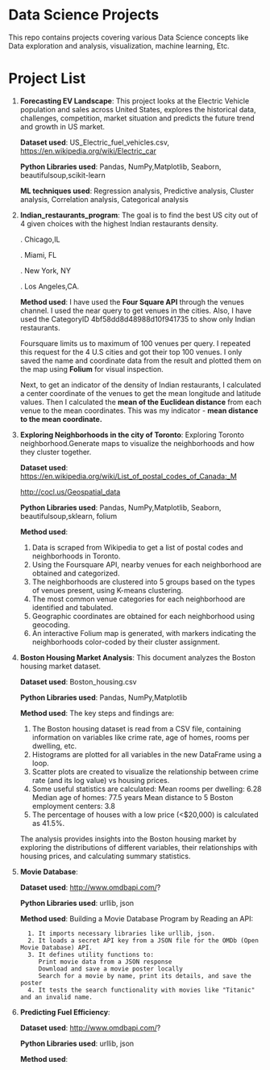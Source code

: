 # Data Science Projects
This repo contains projects covering various Data Science concepts like Data exploration and analysis, visualization, machine learning, Etc.

# Project List
1. **Forecasting EV Landscape**: This project looks at the Electric Vehicle population and sales across United States, explores the historical data, challenges, competition, market situation and predicts the future trend and growth in US market.
   
   **Dataset used**: US_Electric_fuel_vehicles.csv, https://en.wikipedia.org/wiki/Electric_car
   
   **Python Libraries used**: Pandas, NumPy,Matplotlib, Seaborn, beautifulsoup,scikit-learn
   
   **ML techniques used**: Regression analysis, Predictive analysis, Cluster analysis, Correlation analysis, Categorical analysis
   
2. **Indian_restaurants_program**: The goal is to find the best US city out of 4 given choices with the highest Indian restaurants density.
   
   . Chicago,IL
   
   . Miami, FL
   
   . New York, NY
   
   . Los Angeles,CA.

   **Method used**: I have used the **Four Square API** through the venues channel.
   I used the near query to get venues in the cities.
   Also, I have used the CategoryID 4bf58dd8d48988d10f941735 to show only Indian restaurants.
   
   Foursquare limits us to maximum of 100 venues per query. I repeated this request for the 4 U.S cities and got their top 100 venues.
   I only saved the name and coordinate data from the result and plotted them on the map using **Folium** for visual inspection.
   
   Next, to get an indicator of the density of Indian restaurants, I calculated a center coordinate of the venues to get the
   mean longitude and latitude values.
   Then I calculated the **mean of the Euclidean distance** from each venue to the mean coordinates.
   This was my indicator - **mean distance to the mean coordinate.**

3.  **Exploring Neighborhoods in the city of Toronto**:
      Exploring Toronto neighborhood.Generate maps to visualize the neighborhoods and how they cluster together.
      
      **Dataset used**:
      https://en.wikipedia.org/wiki/List_of_postal_codes_of_Canada:_M
    
      http://cocl.us/Geospatial_data

      **Python Libraries used**: Pandas, NumPy,Matplotlib, Seaborn, beautifulsoup,sklearn, folium

    **Method used**:
    1. Data is scraped from Wikipedia to get a list of postal codes and neighborhoods in Toronto.
    2. Using the Foursquare API, nearby venues for each neighborhood are obtained and categorized.
    3. The neighborhoods are clustered into 5 groups based on the types of venues present, using K-means clustering.
    4. The most common venue categories for each neighborhood are identified and tabulated.
    5. Geographic coordinates are obtained for each neighborhood using geocoding.
    6. An interactive Folium map is generated, with markers indicating the neighborhoods color-coded by their cluster assignment.
  
4. **Boston Housing Market Analysis**:
   This document analyzes the Boston housing market dataset.

   **Dataset used**:
      Boston_housing.csv

   **Python Libraries used**: Pandas, NumPy,Matplotlib

    **Method used**:
    The key steps and findings are:
      1. The Boston housing dataset is read from a CSV file, containing information on variables like crime rate, age of homes,
         rooms per dwelling, etc.
      3. Histograms are plotted for all variables in the new DataFrame using a loop.
      4. Scatter plots are created to visualize the relationship between crime rate (and its log value) vs housing prices.
      5. Some useful statistics are calculated:
         Mean rooms per dwelling: 6.28
         Median age of homes: 77.5 years
         Mean distance to 5 Boston employment centers: 3.8
      6. The percentage of houses with a low price (<$20,000) is calculated as 41.5%.
      
      The analysis provides insights into the Boston housing market by exploring the distributions of different variables,
      their relationships with housing prices, and calculating summary statistics.
   
5. **Movie Database**:
  
      **Dataset used**: http://www.omdbapi.com/?
      
      **Python Libraries used**: urllib, json

      **Method used**:
       Building a Movie Database Program by Reading an API:
   
         1. It imports necessary libraries like urllib, json.
         2. It loads a secret API key from a JSON file for the OMDb (Open Movie Database) API.
         3. It defines utility functions to:
            Print movie data from a JSON response
            Download and save a movie poster locally
            Search for a movie by name, print its details, and save the poster
         4. It tests the search functionality with movies like "Titanic" and an invalid name.
     
7. **Predicting Fuel Efficiency**:
     
      **Dataset used**: http://www.omdbapi.com/?
      
      **Python Libraries used**: urllib, json

      **Method used**:
      
   
